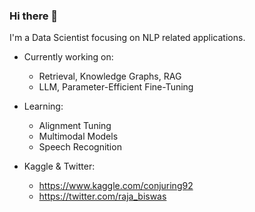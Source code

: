### Hi there 👋

I'm a Data Scientist focusing on NLP related applications.

-  Currently working on:
    * Retrieval, Knowledge Graphs, RAG
    * LLM, Parameter-Efficient Fine-Tuning

-  Learning:
    * Alignment Tuning
    * Multimodal Models
    * Speech Recognition

- Kaggle & Twitter:
    * https://www.kaggle.com/conjuring92
    * https://twitter.com/raja_biswas
